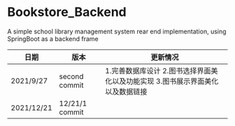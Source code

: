 # Bookstore_Backend


A simple school library management system rear end implementation, using SpringBoot as a backend frame

日期|版本|更新情况
---|---|---
2021/9/27|second commit|1.完善数据库设计 2.图书选择界面美化以及功能实现 3.图书展示界面美化以及数据链接
2021/12/21|12/21/1 commit|


